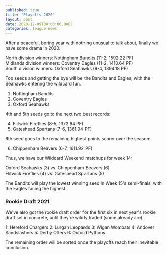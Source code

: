 ```yaml
---
published: true
title: "Playoffs 2020"
layout: post
date: 2020-12-09T00:00:00.000Z
categories: league-news
---
```


After a peaceful, boring year with nothing unusual to talk about, finally we have some drama in 2020.

North division winners: Nottingham Bandits (11-2, 1592.22 PF)  
Midlands division winners: Coventry Eagles (11-2, 1410.64 PF)  
South division winners: Oxford Seahawks (9-4, 1394.18 PF)

Top seeds and getting the bye will be the Bandits and Eagles, with the Seahawks entering the wildcard fun.

1. Nottingham Bandits
2. Coventry Eagles
3. Oxford Seahawks

4th and 5th seeds go to the next two best records:

4. Flitwick Fireflies (8-5, 1372.64 PF)
5. Gateshead Spartans (7-6, 1361.94 PF)

6th seed goes to the remaining highest points scorer over the season:

6. Chippenham Beavers (6-7, 1611.92 PF)

Thus, we have our Wildcard Weekend matchups for week 14:

Oxford Seahawks (3) vs. Chippenham Beavers (6)  
Flitwick Fireflies (4) vs. Gateshead Spartans (5)

The Bandits will play the lowest winning seed in Week 15's semi-finals, with the Eagles facing the highest.

### Rookie Draft 2021

We've also got the rookie draft order for the first six in next year's rookie draft set in concrete, until they're wildly traded (some already are).

1: Hereford Chargers
2: Lurgan Leopards
3: Wigan Wombats
4: Andover Sandslashers
5: Derby Otters
6: Oxford Pythons

The remaining order will be sorted once the playoffs reach their inevitable conclusion.
